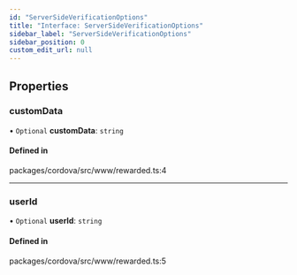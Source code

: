 ```yaml
---
id: "ServerSideVerificationOptions"
title: "Interface: ServerSideVerificationOptions"
sidebar_label: "ServerSideVerificationOptions"
sidebar_position: 0
custom_edit_url: null
---
```


## Properties

### customData

• `Optional` **customData**: `string`

#### Defined in

packages/cordova/src/www/rewarded.ts:4

___

### userId

• `Optional` **userId**: `string`

#### Defined in

packages/cordova/src/www/rewarded.ts:5

